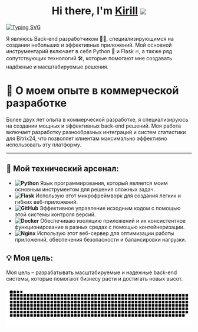 <h1 align="center">Hi there, I'm <a href="https://t.me/lolipof" target="_blank">Kirill</a> 
<img src="https://github.com/blackcater/blackcater/raw/main/images/Hi.gif" height="32"/></h1>


[![Typing SVG](https://readme-typing-svg.herokuapp.com?color=%2336BCF7&lines=Junior+back-end+developer)](https://git.io/typing-svg)

Я являюсь Back-end разработчиком 🧑‍💻, специализирующимся на создании небольших и эффективных приложений. Мой основной инструментарий включает в себя Python 🐍 и Flask 🔥, а также ряд сопутствующих технологий 🛠️, которые помогают мне создавать надёжные и масштабируемые решения.


# 🚀 О моем опыте в коммерческой разработке
Более двух лет опыта в коммерческой разработке, я специализируюсь на создании мощных и эффективных back-end решений. Моя работа включает разработку разнообразных интеграций и систем статистики для Bitrix24, что позволяет клиентам максимально эффективно использовать эту платформу.

---

## 🔧 Мой технический арсенал:

- **![Python](https://img.shields.io/badge/python-3670A0?style=for-the-badge&logo=python&logoColor=ffdd54)** Язык программирования, который является моим основным инструментом для решения сложных задач.
- **![Flask](https://img.shields.io/badge/flask-%23000.svg?style=for-the-badge&logo=flask&logoColor=white)** Использую этот микрофреймворк для создания легких и гибких веб-приложений.
- **![GitHub](https://img.shields.io/badge/github-%23121011.svg?style=for-the-badge&logo=github&logoColor=white)** Эффективное управление исходным кодом с помощью этой системы контроля версий.
- **![Docker](https://img.shields.io/badge/docker-%230db7ed.svg?style=for-the-badge&logo=docker&logoColor=white)** Обеспечиваю изоляцию приложений и их консистентное функционирование в разных средах с помощью контейнеризации.
- **![Nginx](https://img.shields.io/badge/nginx-%23009639.svg?style=for-the-badge&logo=nginx&logoColor=white)** Использую этот веб-сервер для оптимизации работы приложений, обеспечения безопасности и балансировки нагрузки.

## 💡 Моя цель:

Моя цель – разрабатывать масштабируемые и надежные back-end системы, которые помогают бизнесу расти и достигать новых высот.

<picture>
  <source
    media="(prefers-color-scheme: dark)"
    srcset="https://raw.githubusercontent.com/platane/snk/output/github-contribution-grid-snake-dark.svg"
  />
  <source
    media="(prefers-color-scheme: light)"
    srcset="https://raw.githubusercontent.com/platane/snk/output/github-contribution-grid-snake.svg"
  />
  <img
    alt="github contribution grid snake animation"
    src="https://raw.githubusercontent.com/platane/snk/output/github-contribution-grid-snake.svg"
  />
</picture>
